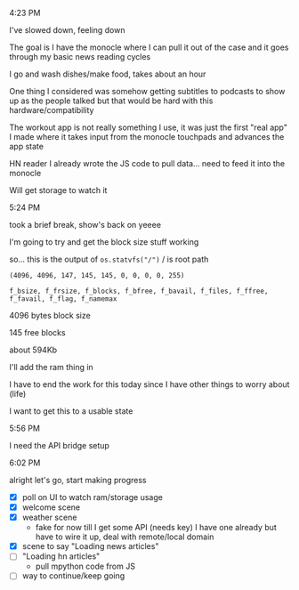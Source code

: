 4:23 PM

I've slowed down, feeling down

The goal is I have the monocle where I can pull it out of the case and it goes through my basic news reading cycles

I go and wash dishes/make food, takes about an hour

One thing I considered was somehow getting subtitles to podcasts to show up as the people talked but that would be hard with this hardware/compatibility

The workout app is not really something I use, it was just the first "real app" I made where it takes input from the monocle touchpads and advances the app state

HN reader I already wrote the JS code to pull data... need to feed it into the monocle

Will get storage to watch it

5:24 PM

took a brief break, show's back on yeeee

I'm going to try and get the block size stuff working

so... this is the output of `os.statvfs("/")` / is root path

`(4096, 4096, 147, 145, 145, 0, 0, 0, 0, 255)`

`f_bsize, f_frsize, f_blocks, f_bfree, f_bavail, f_files, f_ffree, f_favail, f_flag, f_namemax`

4096 bytes block size

145 free blocks

about 594Kb

I'll add the ram thing in

I have to end the work for this today since I have other things to worry about (life)

I want to get this to a usable state

5:56 PM

I need the API bridge setup

6:02 PM

alright let's go, start making progress

- [x] poll on UI to watch ram/storage usage
- [x] welcome scene
- [x] weather scene
  - fake for now till I get some API (needs key)
    I have one already but have to wire it up, deal with remote/local domain
- [x] scene to say "Loading news articles"
- [ ] "Loading hn articles"
  - pull mpython code from JS
- [ ] way to continue/keep going